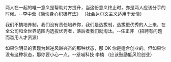 两人在一起的唯一意义是帮助对方提升，当这份意义终止时，亦是两人应该分手的时候。--李中莹《简快身心积极疗法》
（社会达尔文主义适用于爱情）

我们不搞培养制，我们没有责任培养你，我们是选拔制，选拔更优秀的人上来，在全公司和全世界范围内选拔优秀者，落后者我们就淘汰。--任正非
（招聘有问题而滥用人才资源）

如果你明显的表现为越逆风越兴奋的那种状态，那 OK 你是适合创业的。但如果你没有这种状态，那你要小心一点。--怒喵科技 李楠
（应该鼓励低风险创业）